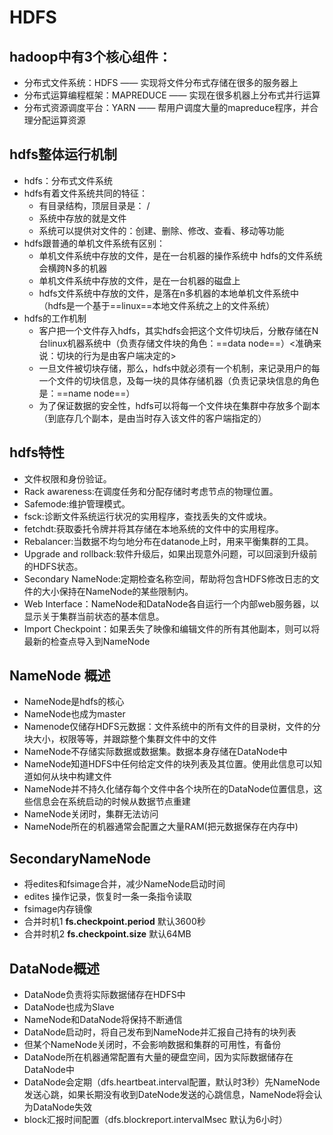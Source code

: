 # HDFS
## hadoop中有3个核心组件：
* 分布式文件系统：HDFS —— 实现将文件分布式存储在很多的服务器上
* 分布式运算编程框架：MAPREDUCE —— 实现在很多机器上分布式并行运算
* 分布式资源调度平台：YARN —— 帮用户调度大量的mapreduce程序，并合理分配运算资源

## hdfs整体运行机制
* hdfs：分布式文件系统
* hdfs有着文件系统共同的特征：
    * 有目录结构，顶层目录是：  /
    * 系统中存放的就是文件
    * 系统可以提供对文件的：创建、删除、修改、查看、移动等功能
* hdfs跟普通的单机文件系统有区别：
    * 单机文件系统中存放的文件，是在一台机器的操作系统中
    hdfs的文件系统会横跨N多的机器
    * 单机文件系统中存放的文件，是在一台机器的磁盘上
    * hdfs文件系统中存放的文件，是落在n多机器的本地单机文件系统中（hdfs是一个基于==linux==本地文件系统之上的文件系统）
* hdfs的工作机制
    * 客户把一个文件存入hdfs，其实hdfs会把这个文件切块后，分散存储在N台linux机器系统中（负责存储文件块的角色：==data node==）<准确来说：切块的行为是由客户端决定的>
    * 一旦文件被切块存储，那么，hdfs中就必须有一个机制，来记录用户的每一个文件的切块信息，及每一块的具体存储机器（负责记录块信息的角色是：==name node==）
    * 为了保证数据的安全性，hdfs可以将每一个文件块在集群中存放多个副本（到底存几个副本，是由当时存入该文件的客户端指定的）

## hdfs特性
- 文件权限和身份验证。
- Rack awareness:在调度任务和分配存储时考虑节点的物理位置。
- Safemode:维护管理模式。
- fsck:诊断文件系统运行状况的实用程序，查找丢失的文件或块。
- fetchdt:获取委托令牌并将其存储在本地系统的文件中的实用程序。
- Rebalancer:当数据不均匀地分布在datanode上时，用来平衡集群的工具。
- Upgrade and rollback:软件升级后，如果出现意外问题，可以回滚到升级前的HDFS状态。
- Secondary NameNode:定期检查名称空间，帮助将包含HDFS修改日志的文件的大小保持在NameNode的某些限制内。
- Web Interface：NameNode和DataNode各自运行一个内部web服务器，以显示关于集群当前状态的基本信息。
- Import Checkpoint：如果丢失了映像和编辑文件的所有其他副本，则可以将最新的检查点导入到NameNode


## NameNode 概述
* NameNode是hdfs的核心
* NameNode也成为master
* Namenode仅储存HDFS元数据：文件系统中的所有文件的目录树，文件的分块大小，权限等等，并跟踪整个集群文件中的文件
* NameNode不存储实际数据或数据集。数据本身存储在DataNode中
* NameNode知道HDFS中任何给定文件的块列表及其位置。使用此信息可以知道如何从块中构建文件
* NameNode并不持久化储存每个文件中各个块所在的DataNode位置信息，这些信息会在系统启动的时候从数据节点重建
* NameNode关闭时，集群无法访问
* NameNode所在的机器通常会配置之大量RAM(把元数据保存在内存中)

## SecondaryNameNode

* 将edites和fsimage合并，减少NameNode启动时间
* edites 操作记录，恢复时一条一条指令读取
* fsimage内存镜像
* 合并时机1 **fs.checkpoint.period** 默认3600秒
* 合并时机2 **fs.checkpoint.size**  默认64MB


## DataNode概述
* DataNode负责将实际数据储存在HDFS中
* DataNode也成为Slave
* NameNode和DataNode将保持不断通信
* DataNode启动时，将自己发布到NameNode并汇报自己持有的块列表
* 但某个NameNode关闭时，不会影响数据和集群的可用性，有备份
* DataNode所在机器通常配置有大量的硬盘空间，因为实际数据储存在DataNode中
* DataNode会定期（dfs.heartbeat.interval配置，默认时3秒）先NameNode发送心跳，如果长期没有收到DateNode发送的心跳信息，NameNode将会认为DataNode失效
* block汇报时间配置（dfs.blockreport.intervalMsec 默认为6小时）